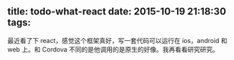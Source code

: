 title: todo-what-react
date: 2015-10-19 21:18:30
tags:
---

最近看了下 react，感觉这个框架真好，写一套代码可以运行在 ios，android 和 web 上。和 Cordova 不同的是他调用的是原生的好像。我再看看研究研究。
